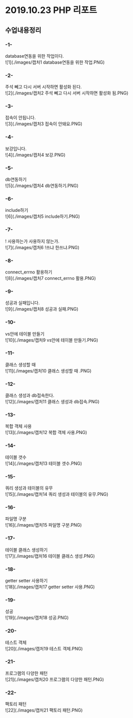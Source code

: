 # 2019.10.23 PHP 리포트

## 수업내용정리

### -1-
database연동을 위한 작업이다.  
![1](./images/캡처1 database연동을 위한 작업.PNG)  

### -2-
주석 뻬고 다시 서버 시작하면 활성화 된다.  
![2](./images/캡처2 주석 뻬고 다시 서버 시작하면 활성화 됨.PNG)  

### -3-
접속이 안됩니다.  
![3](./images/캡처3 접속이 안돼요.PNG)  

### -4-
보강입니다.  
![4](./images/캡처4 보강.PNG)  


### -5-
db연동하기  
![5](./images/캡처4 db연동하기.PNG)  


### -6-
include하기  
![6](./images/캡처5 include하기.PNG)  


### -7-
! 사용하는가 사용하지 않는가.  
![7](./images/캡처6 !쓰냐 한쓰냐.PNG)  


### -8-
connect_errno 활용하기  
![8](./images/캡처7 connect_errno 활용.PNG)  


### -9-
성공과 실패입니다.  
![9](./images/캡처8 성공과 실패.PNG)  


### -10-
vs안에 테이블 만들기  
![10](./images/캡처9 vs안에 테이블 만들기.PNG)  


### -11-
클래스 생성할 때  
![11](./images/캡처10 클래스 생성할 때 .PNG)  
 

### -12-
클래스 생성과 db접속한다.  
![12](./images/캡처11 클래스 생성과 db접속.PNG)  


### -13-
복합 객체 사용  
![13](./images/캡처12 복합 객체 사용.PNG)  


### -14-
테이블 갯수  
![14](./images/캡처13 테이블 갯수.PNG)  


### -15-
쿼리 생성과 테이블의 유무  
![15](./images/캡처14 쿼리 생성과 테이블의 유무.PNG)  


### -16-
파일명 구분  
![16](./images/캡처15 파일명 구분.PNG)  


### -17-
테이블 클래스 생성하기  
![17](./images/캡처16 테이블 클래스 생성.PNG)  


### -18-
getter setter 사용하기  
![18](./images/캡처17 getter setter 사용.PNG)  


### -19-
성공  
![19](./images/캡처18 성공.PNG)  


### -20-
테스트 객체  
![20](./images/캡처19 테스트 객체.PNG)  


### -21-
프로그램의 다양한 패턴  
![21](./images/캡처20 프로그램의 다양한 패턴.PNG)  


### -22-
팩토리 패턴  
![22](./images/캡처21 팩토리 패턴.PNG)  
